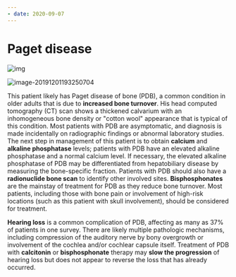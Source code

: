 ```yaml
---
- date: 2020-09-07
---
```


# Paget disease

<!-- Paget's sx, dx, treatment -->

![img](https://www.uworld.com/media/L10869.jpg)

![image-20191201193250704](https://photos.thisispiggy.com/file/wikiFiles/image-20191201193250704.png)

This patient likely has Paget disease of bone (PDB), a common condition in older adults that is due to **increased bone turnover**.  His head computed tomography (CT) scan shows a thickened calvarium with an inhomogeneous bone density or "cotton wool" appearance that is  typical of this condition. Most patients with PDB are asymptomatic, and diagnosis is made incidentally on radiographic findings or abnormal  laboratory studies. The next step in management of this patient is to  obtain **calcium** and **alkaline phosphatase** levels; patients with PDB have an elevated alkaline phosphatase and a  normal calcium level. If necessary, the elevated alkaline phosphatase  of PDB may be differentiated from hepatobiliary disease by measuring the bone-specific fraction. Patients with PDB should also have a **radionuclide bone scan** to identify other involved sites.  **Bisphosphonates** are the mainstay of treatment for PDB as they reduce bone turnover.  Most patients, including those with bone pain or involvement of  high-risk locations (such as this patient with skull involvement),  should be considered for treatment.

**Hearing loss** is a common complication of PDB, affecting as many as 37% of patients in one survey. There are likely multiple  pathologic mechanisms, including compression of the auditory nerve by  bony overgrowth or involvement of the cochlea and/or cochlear capsule  itself. Treatment of PDB with **calcitonin** or **bisphosphonate** therapy may **slow the progression** of hearing loss but does not appear to reverse the loss that has already occurred.
